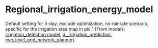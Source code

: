 # Regional_irrigation_energy_model

Default setting for 5-day, exclude optimization, no rainrate scenario, specific for the irrigation area map in pic 1 (From models: [irrigation_detection model](https://github.com/tconlon/irrigation_detection), [dl_irrigation_prediction](https://github.com/tconlon/dl_irrigation_prediction), [two_level_grid_network_planner](https://github.com/nsutezo/two_level_grid_network_planner)).

